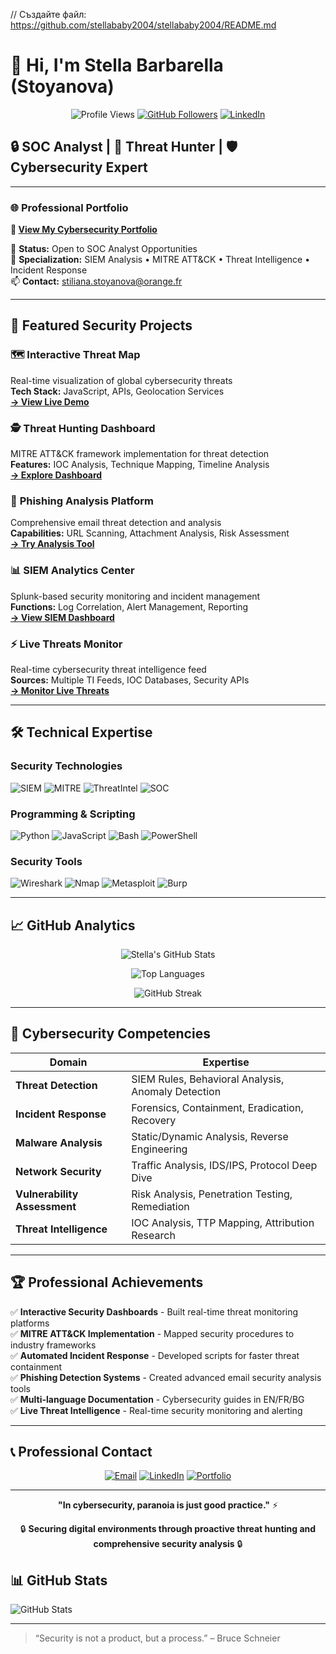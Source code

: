 // Създайте файл: https://github.com/stellababy2004/stellababy2004/README.md
# 👋 Hi, I'm Stella Barbarella (Stoyanova)

<div align="center">

![Profile Views](https://komarev.com/ghpv/?username=stellababy2004&color=cyan&style=flat-square)
[![GitHub Followers](https://img.shields.io/github/followers/stellababy2004?style=social)](https://github.com/stellababy2004)
[![LinkedIn](https://img.shields.io/badge/-LinkedIn-blue?style=flat-square&logo=linkedin)](https://www.linkedin.com/in/stella-s-95ba5683/)

</div>

## 🔒 SOC Analyst | 🧠 Threat Hunter | 🛡️ Cybersecurity Expert

---

### 🌐 **Professional Portfolio**
**🔗 [View My Cybersecurity Portfolio](https://stellababy2004.github.io/stella-cybersecurity-portfolio/)**

💼 **Status:** Open to SOC Analyst Opportunities  
💬 **Specialization:** SIEM Analysis • MITRE ATT&CK • Threat Intelligence • Incident Response  
📫 **Contact:** stiliana.stoyanova@orange.fr

---

## 🚀 **Featured Security Projects**

### 🗺️ **Interactive Threat Map**
Real-time visualization of global cybersecurity threats  
**Tech Stack:** JavaScript, APIs, Geolocation Services  
[**→ View Live Demo**](https://stellababy2004.github.io/stella-cybersecurity-portfolio/interactive-threat-map.html)

### 🕵️ **Threat Hunting Dashboard**
MITRE ATT&CK framework implementation for threat detection  
**Features:** IOC Analysis, Technique Mapping, Timeline Analysis  
[**→ Explore Dashboard**](https://stellababy2004.github.io/stella-cybersecurity-portfolio/threat-hunting-dashboard.html)

### 📧 **Phishing Analysis Platform**
Comprehensive email threat detection and analysis  
**Capabilities:** URL Scanning, Attachment Analysis, Risk Assessment  
[**→ Try Analysis Tool**](https://stellababy2004.github.io/stella-cybersecurity-portfolio/phishing-check.html)

### 📊 **SIEM Analytics Center**
Splunk-based security monitoring and incident management  
**Functions:** Log Correlation, Alert Management, Reporting  
[**→ View SIEM Dashboard**](https://stellababy2004.github.io/stella-cybersecurity-portfolio/splunk-incident-response.html)

### ⚡ **Live Threats Monitor**
Real-time cybersecurity threat intelligence feed  
**Sources:** Multiple TI Feeds, IOC Databases, Security APIs  
[**→ Monitor Live Threats**](https://stellababy2004.github.io/stella-cybersecurity-portfolio/live-threats.html)

---

## 🛠️ **Technical Expertise**

### **Security Technologies**
![SIEM](https://img.shields.io/badge/SIEM-Splunk-orange?style=flat-square)
![MITRE](https://img.shields.io/badge/MITRE-ATT%26CK-red?style=flat-square)
![ThreatIntel](https://img.shields.io/badge/Threat-Intelligence-purple?style=flat-square)
![SOC](https://img.shields.io/badge/SOC-Operations-blue?style=flat-square)

### **Programming & Scripting**
![Python](https://img.shields.io/badge/Python-Expert-blue?style=flat-square&logo=python)
![JavaScript](https://img.shields.io/badge/JavaScript-Advanced-yellow?style=flat-square&logo=javascript)
![Bash](https://img.shields.io/badge/Bash-Scripting-green?style=flat-square&logo=gnu-bash)
![PowerShell](https://img.shields.io/badge/PowerShell-Automation-blue?style=flat-square&logo=powershell)

### **Security Tools**
![Wireshark](https://img.shields.io/badge/Wireshark-PacketAnalysis-blue?style=flat-square)
![Nmap](https://img.shields.io/badge/Nmap-NetworkScan-green?style=flat-square)
![Metasploit](https://img.shields.io/badge/Metasploit-PenTest-red?style=flat-square)
![Burp](https://img.shields.io/badge/BurpSuite-WebSec-orange?style=flat-square)

---

## 📈 **GitHub Analytics**

<div align="center">

![Stella's GitHub Stats](https://github-readme-stats.vercel.app/api?username=stellababy2004&show_icons=true&theme=radical&hide_border=true&title_color=cyan&icon_color=cyan&text_color=white)

![Top Languages](https://github-readme-stats.vercel.app/api/top-langs/?username=stellababy2004&layout=compact&theme=radical&hide_border=true&title_color=cyan&text_color=white)

![GitHub Streak](https://github-readme-streak-stats.herokuapp.com/?user=stellababy2004&theme=radical&hide_border=true&stroke=cyan&ring=cyan&fire=orange&currStreakLabel=cyan)

</div>

---

## 🎯 **Cybersecurity Competencies**

| **Domain** | **Expertise** |
|------------|---------------|
| **Threat Detection** | SIEM Rules, Behavioral Analysis, Anomaly Detection |
| **Incident Response** | Forensics, Containment, Eradication, Recovery |
| **Malware Analysis** | Static/Dynamic Analysis, Reverse Engineering |
| **Network Security** | Traffic Analysis, IDS/IPS, Protocol Deep Dive |
| **Vulnerability Assessment** | Risk Analysis, Penetration Testing, Remediation |
| **Threat Intelligence** | IOC Analysis, TTP Mapping, Attribution Research |

---

## 🏆 **Professional Achievements**

✅ **Interactive Security Dashboards** - Built real-time threat monitoring platforms  
✅ **MITRE ATT&CK Implementation** - Mapped security procedures to industry frameworks  
✅ **Automated Incident Response** - Developed scripts for faster threat containment  
✅ **Phishing Detection Systems** - Created advanced email security analysis tools  
✅ **Multi-language Documentation** - Cybersecurity guides in EN/FR/BG  
✅ **Live Threat Intelligence** - Real-time security monitoring and alerting

---

## 📞 **Professional Contact**

<div align="center">

[![Email](https://img.shields.io/badge/Email-Contact-red?style=for-the-badge&logo=gmail)](mailto:stiliana.stoyanova@orange.fr)
[![LinkedIn](https://img.shields.io/badge/LinkedIn-Connect-blue?style=for-the-badge&logo=linkedin)](https://www.linkedin.com/in/stella-s-95ba5683/)
[![Portfolio](https://img.shields.io/badge/Portfolio-Visit-cyan?style=for-the-badge&logo=github)](https://stellababy2004.github.io/stella-cybersecurity-portfolio/)

</div>

---

<div align="center">

**"In cybersecurity, paranoia is just good practice."** ⚡

🔒 **Securing digital environments through proactive threat hunting and comprehensive security analysis** 🔒

</div>

## 📊 GitHub Stats

![GitHub Stats](https://github-readme-stats.vercel.app/api?username=stellababy2004&show_icons=true&theme=radical)

---

> “Security is not a product, but a process.” – Bruce Schneier

